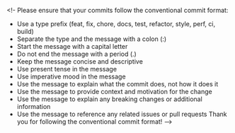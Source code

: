 <!-- Add a reminder for contributors to follow the conventional commit format when creating commits -->
<!-- Example: feat: Add new feature -->
<!-- Example: fix: Fix bug in module X -->
<!-- Example: chore: Update dependencies -->
<!-- Example: docs: Update documentation -->
<!-- Example: test: Add unit tests for component Y -->
<!-- Example: refactor: Refactor code in module Z -->
<!-- Example: style: Update CSS styles -->
<!-- Example: perf: Improve performance of function A -->
<!-- Example: ci: Configure continuous integration -->
<!-- Example: build: Build project for production -->
<!-
Please ensure that your commits follow the conventional commit format:
- Use a type prefix (feat, fix, chore, docs, test, refactor, style, perf, ci, build)
- Separate the type and the message with a colon (:)
- Start the message with a capital letter
- Do not end the message with a period (.)
- Keep the message concise and descriptive
- Use present tense in the message
- Use imperative mood in the message
- Use the message to explain what the commit does, not how it does it
- Use the message to provide context and motivation for the change
- Use the message to explain any breaking changes or additional information
- Use the message to reference any related issues or pull requests
Thank you for following the conventional commit format!
-->

